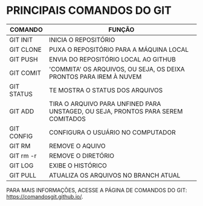# PRINCIPAIS COMANDOS DO GIT

COMANDO    |  FUNÇÃO
---------  |---------
GIT INIT   | INICIA O REPOSITÓRIO
GIT CLONE  | PUXA O REPOSITÓRIO PARA A MÁQUINA LOCAL
GIT PUSH   | ENVIA DO REPOSITÓRIO LOCAL AO GITHUB
GIT COMIT  | 'COMMITA' OS ARQUIVOS, OU SEJA, OS DEIXA PRONTOS PARA IREM À NUVEM
GIT STATUS | TE MOSTRA O STATUS DOS ARQUIVOS
GIT ADD    | TIRA O ARQUIVO PARA UNFINED PARA UNSTAGED, OU SEJA, PRONTOS PARA SEREM COMITADOS
GIT CONFIG | CONFIGURA O USUÁRIO NO COMPUTADOR
GIT RM     | REMOVE O AQUIVO
GIT rm -r  | REMOVE O DIRETÓRIO
GIT LOG    | EXIBE O HISTÓRICO
GIT PULL   | ATUALIZA OS ARQUIVOS NO BRANCH ATUAL

PARA MAIS INFORMAÇÕES, ACESSE A PÁGINA DE COMANDOS DO GIT: <https://comandosgit.github.io/>. 
